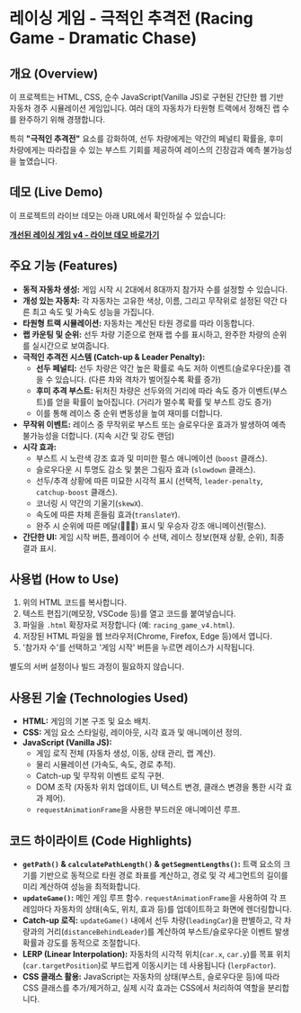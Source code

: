 # 레이싱 게임 - 극적인 추격전 (Racing Game - Dramatic Chase)

## 개요 (Overview)

이 프로젝트는 HTML, CSS, 순수 JavaScript(Vanilla JS)로 구현된 간단한 웹 기반 자동차 경주 시뮬레이션 게임입니다. 여러 대의 자동차가 타원형 트랙에서 정해진 랩 수를 완주하기 위해 경쟁합니다.

특히 **"극적인 추격전"** 요소를 강화하여, 선두 차량에게는 약간의 페널티 확률을, 후미 차량에게는 따라잡을 수 있는 부스트 기회를 제공하여 레이스의 긴장감과 예측 불가능성을 높였습니다.

## 데모 (Live Demo)

이 프로젝트의 라이브 데모는 아래 URL에서 확인하실 수 있습니다:

[**개선된 레이싱 게임 v4 - 라이브 데모 바로가기**](https://revfactory.github.io/racing/)

## 주요 기능 (Features)

* **동적 자동차 생성:** 게임 시작 시 2대에서 8대까지 참가자 수를 설정할 수 있습니다.
* **개성 있는 자동차:** 각 자동차는 고유한 색상, 이름, 그리고 무작위로 설정된 약간 다른 최고 속도 및 가속도 성능을 가집니다.
* **타원형 트랙 시뮬레이션:** 자동차는 계산된 타원 경로를 따라 이동합니다.
* **랩 카운팅 및 순위:** 선두 차량 기준으로 현재 랩 수를 표시하고, 완주한 차량의 순위를 실시간으로 보여줍니다.
* **극적인 추격전 시스템 (Catch-up & Leader Penalty):**
    * **선두 페널티:** 선두 차량은 약간 높은 확률로 속도 저하 이벤트(슬로우다운)를 겪을 수 있습니다. (다른 차와 격차가 벌어질수록 확률 증가)
    * **후미 추격 부스트:** 뒤처진 차량은 선두와의 거리에 따라 속도 증가 이벤트(부스트)를 얻을 확률이 높아집니다. (거리가 멀수록 확률 및 부스트 강도 증가)
    * 이를 통해 레이스 중 순위 변동성을 높여 재미를 더합니다.
* **무작위 이벤트:** 레이스 중 무작위로 부스트 또는 슬로우다운 효과가 발생하여 예측 불가능성을 더합니다. (지속 시간 및 강도 랜덤)
* **시각 효과:**
    * 부스트 시 노란색 강조 효과 및 미미한 펄스 애니메이션 (`boost` 클래스).
    * 슬로우다운 시 투명도 감소 및 붉은 그림자 효과 (`slowdown` 클래스).
    * 선두/추격 상황에 따른 미묘한 시각적 표시 (선택적, `leader-penalty`, `catchup-boost` 클래스).
    * 코너링 시 약간의 기울기(`skewX`).
    * 속도에 따른 차체 흔들림 효과(`translateY`).
    * 완주 시 순위에 따른 메달(🥇🥈🥉) 표시 및 우승자 강조 애니메이션(펄스).
* **간단한 UI:** 게임 시작 버튼, 플레이어 수 선택, 레이스 정보(현재 상황, 순위), 최종 결과 표시.

## 사용법 (How to Use)

1.  위의 HTML 코드를 복사합니다.
2.  텍스트 편집기(메모장, VSCode 등)를 열고 코드를 붙여넣습니다.
3.  파일을 `.html` 확장자로 저장합니다 (예: `racing_game_v4.html`).
4.  저장된 HTML 파일을 웹 브라우저(Chrome, Firefox, Edge 등)에서 엽니다.
5.  '참가자 수'를 선택하고 '게임 시작' 버튼을 누르면 레이스가 시작됩니다.

별도의 서버 설정이나 빌드 과정이 필요하지 않습니다.

## 사용된 기술 (Technologies Used)

* **HTML:** 게임의 기본 구조 및 요소 배치.
* **CSS:** 게임 요소 스타일링, 레이아웃, 시각 효과 및 애니메이션 정의.
* **JavaScript (Vanilla JS):**
    * 게임 로직 전체 (자동차 생성, 이동, 상태 관리, 랩 계산).
    * 물리 시뮬레이션 (가속도, 속도, 경로 추적).
    * Catch-up 및 무작위 이벤트 로직 구현.
    * DOM 조작 (자동차 위치 업데이트, UI 텍스트 변경, 클래스 변경을 통한 시각 효과 제어).
    * `requestAnimationFrame`을 사용한 부드러운 애니메이션 루프.

## 코드 하이라이트 (Code Highlights)

* **`getPath()` & `calculatePathLength()` & `getSegmentLengths()`:** 트랙 요소의 크기를 기반으로 동적으로 타원 경로 좌표를 계산하고, 경로 및 각 세그먼트의 길이를 미리 계산하여 성능을 최적화합니다.
* **`updateGame()`:** 메인 게임 루프 함수. `requestAnimationFrame`을 사용하여 각 프레임마다 자동차의 상태(속도, 위치, 효과 등)를 업데이트하고 화면에 렌더링합니다.
* **Catch-up 로직:** `updateGame()` 내에서 선두 차량(`leadingCar`)을 판별하고, 각 차량과의 거리(`distanceBehindLeader`)를 계산하여 부스트/슬로우다운 이벤트 발생 확률과 강도를 동적으로 조절합니다.
* **LERP (Linear Interpolation):** 자동차의 시각적 위치(`car.x`, `car.y`)를 목표 위치(`car.targetPosition`)로 부드럽게 이동시키는 데 사용됩니다 (`lerpFactor`).
* **CSS 클래스 활용:** JavaScript는 자동차의 상태(부스트, 슬로우다운 등)에 따라 CSS 클래스를 추가/제거하고, 실제 시각 효과는 CSS에서 처리하여 역할을 분리합니다.
